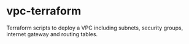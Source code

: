 # vpc-terraform
Terraform scripts to deploy a VPC including subnets, security groups, internet gateway and routing tables.
